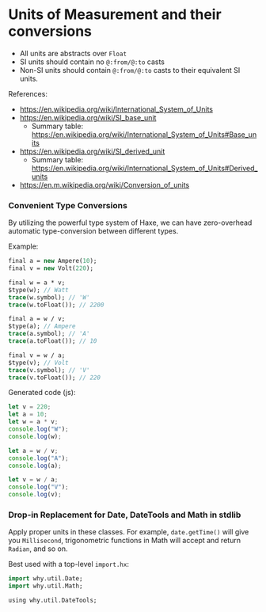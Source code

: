 # Units of Measurement and their conversions

- All units are abstracts over `Float`
- SI units should contain no `@:from/@:to` casts
- Non-SI units should contain `@:from/@:to` casts to their equivalent SI units.

References:
- https://en.wikipedia.org/wiki/International_System_of_Units
- https://en.wikipedia.org/wiki/SI_base_unit
  - Summary table: https://en.wikipedia.org/wiki/International_System_of_Units#Base_units
- https://en.wikipedia.org/wiki/SI_derived_unit
  - Summary table: https://en.wikipedia.org/wiki/International_System_of_Units#Derived_units
- https://en.m.wikipedia.org/wiki/Conversion_of_units

### Convenient Type Conversions

By utilizing the powerful type system of Haxe, we can have zero-overhead automatic type-conversion between different types.

Example:

```haxe
final a = new Ampere(10);
final v = new Volt(220);

final w = a * v;
$type(w); // Watt
trace(w.symbol); // 'W'
trace(w.toFloat()); // 2200

final a = w / v;
$type(a); // Ampere
trace(a.symbol); // 'A'
trace(a.toFloat()); // 10

final v = w / a;
$type(v); // Volt
trace(v.symbol); // 'V'
trace(v.toFloat()); // 220
```

Generated code (js):

```js
let v = 220;
let a = 10;
let w = a * v;
console.log("W");
console.log(w);

let a = w / v;
console.log("A");
console.log(a);

let v = w / a;
console.log("V");
console.log(v);
```

### Drop-in Replacement for Date, DateTools and Math in stdlib

Apply proper units in these classes. For example,  `date.getTime()` will give you `Millisecond`, trigonometric functions in Math will accept and return `Radian`, and so on.

Best used with a top-level `import.hx`:

```haxe
import why.util.Date;
import why.util.Math;

using why.util.DateTools;
```

